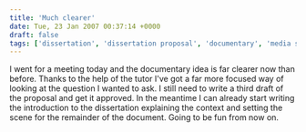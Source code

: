 ```yaml
---
title: 'Much clearer'
date: Tue, 23 Jan 2007 00:37:14 +0000
draft: false
tags: ['dissertation', 'dissertation proposal', 'documentary', 'media studies', 'student life', 'university']
---
```


I went for a meeting today and the documentary idea is far clearer now than before. Thanks to the help of the tutor I've got a far more focused way of looking at the question I wanted to ask. I still need to write a third draft of the proposal and get it approved. In the meantime I can already start writing the introduction to the dissertation explaining the context and setting the scene for the remainder of the document. Going to be fun from now on.